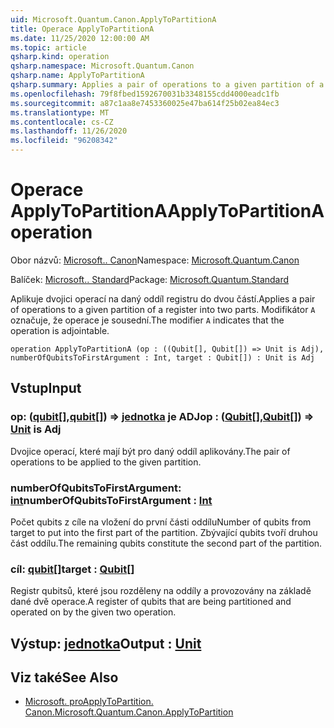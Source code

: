 ```yaml
---
uid: Microsoft.Quantum.Canon.ApplyToPartitionA
title: Operace ApplyToPartitionA
ms.date: 11/25/2020 12:00:00 AM
ms.topic: article
qsharp.kind: operation
qsharp.namespace: Microsoft.Quantum.Canon
qsharp.name: ApplyToPartitionA
qsharp.summary: Applies a pair of operations to a given partition of a register into two parts. The modifier `A` indicates that the operation is adjointable.
ms.openlocfilehash: 79f8fbed1592670031b3348155cdd4000eadc1fb
ms.sourcegitcommit: a87c1aa8e7453360025e47ba614f25b02ea84ec3
ms.translationtype: MT
ms.contentlocale: cs-CZ
ms.lasthandoff: 11/26/2020
ms.locfileid: "96208342"
---
```

# <a name="applytopartitiona-operation"></a><span data-ttu-id="0bcd7-102">Operace ApplyToPartitionA</span><span class="sxs-lookup"><span data-stu-id="0bcd7-102">ApplyToPartitionA operation</span></span>

<span data-ttu-id="0bcd7-103">Obor názvů: [Microsoft.. Canon](xref:Microsoft.Quantum.Canon)</span><span class="sxs-lookup"><span data-stu-id="0bcd7-103">Namespace: [Microsoft.Quantum.Canon](xref:Microsoft.Quantum.Canon)</span></span>

<span data-ttu-id="0bcd7-104">Balíček: [Microsoft.. Standard](https://nuget.org/packages/Microsoft.Quantum.Standard)</span><span class="sxs-lookup"><span data-stu-id="0bcd7-104">Package: [Microsoft.Quantum.Standard](https://nuget.org/packages/Microsoft.Quantum.Standard)</span></span>


<span data-ttu-id="0bcd7-105">Aplikuje dvojici operací na daný oddíl registru do dvou částí.</span><span class="sxs-lookup"><span data-stu-id="0bcd7-105">Applies a pair of operations to a given partition of a register into two parts.</span></span>
<span data-ttu-id="0bcd7-106">Modifikátor `A` označuje, že operace je sousední.</span><span class="sxs-lookup"><span data-stu-id="0bcd7-106">The modifier `A` indicates that the operation is adjointable.</span></span>

```qsharp
operation ApplyToPartitionA (op : ((Qubit[], Qubit[]) => Unit is Adj), numberOfQubitsToFirstArgument : Int, target : Qubit[]) : Unit is Adj
```


## <a name="input"></a><span data-ttu-id="0bcd7-107">Vstup</span><span class="sxs-lookup"><span data-stu-id="0bcd7-107">Input</span></span>

### <a name="op--qubitqubit--unit--is-adj"></a><span data-ttu-id="0bcd7-108">op: ([qubit](xref:microsoft.quantum.lang-ref.qubit)[],[qubit](xref:microsoft.quantum.lang-ref.qubit)[]) => [jednotka](xref:microsoft.quantum.lang-ref.unit)  je ADJ</span><span class="sxs-lookup"><span data-stu-id="0bcd7-108">op : ([Qubit](xref:microsoft.quantum.lang-ref.qubit)[],[Qubit](xref:microsoft.quantum.lang-ref.qubit)[]) => [Unit](xref:microsoft.quantum.lang-ref.unit)  is Adj</span></span>

<span data-ttu-id="0bcd7-109">Dvojice operací, které mají být pro daný oddíl aplikovány.</span><span class="sxs-lookup"><span data-stu-id="0bcd7-109">The pair of operations to be applied to the given partition.</span></span>


### <a name="numberofqubitstofirstargument--int"></a><span data-ttu-id="0bcd7-110">numberOfQubitsToFirstArgument: [int](xref:microsoft.quantum.lang-ref.int)</span><span class="sxs-lookup"><span data-stu-id="0bcd7-110">numberOfQubitsToFirstArgument : [Int](xref:microsoft.quantum.lang-ref.int)</span></span>

<span data-ttu-id="0bcd7-111">Počet qubits z cíle na vložení do první části oddílu</span><span class="sxs-lookup"><span data-stu-id="0bcd7-111">Number of qubits from target to put into the first part of the partition.</span></span>
<span data-ttu-id="0bcd7-112">Zbývající qubits tvoří druhou část oddílu.</span><span class="sxs-lookup"><span data-stu-id="0bcd7-112">The remaining qubits constitute the second part of the partition.</span></span>


### <a name="target--qubit"></a><span data-ttu-id="0bcd7-113">cíl: [qubit](xref:microsoft.quantum.lang-ref.qubit)[]</span><span class="sxs-lookup"><span data-stu-id="0bcd7-113">target : [Qubit](xref:microsoft.quantum.lang-ref.qubit)[]</span></span>

<span data-ttu-id="0bcd7-114">Registr qubitsů, které jsou rozděleny na oddíly a provozovány na základě dané dvě operace.</span><span class="sxs-lookup"><span data-stu-id="0bcd7-114">A register of qubits that are being partitioned and operated on by the given two operation.</span></span>



## <a name="output--unit"></a><span data-ttu-id="0bcd7-115">Výstup: [jednotka](xref:microsoft.quantum.lang-ref.unit)</span><span class="sxs-lookup"><span data-stu-id="0bcd7-115">Output : [Unit](xref:microsoft.quantum.lang-ref.unit)</span></span>



## <a name="see-also"></a><span data-ttu-id="0bcd7-116">Viz také</span><span class="sxs-lookup"><span data-stu-id="0bcd7-116">See Also</span></span>

- [<span data-ttu-id="0bcd7-117">Microsoft. proApplyToPartition. Canon.</span><span class="sxs-lookup"><span data-stu-id="0bcd7-117">Microsoft.Quantum.Canon.ApplyToPartition</span></span>](xref:Microsoft.Quantum.Canon.ApplyToPartition)